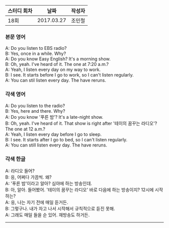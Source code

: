 스터디 회차 | 날짜 | 작성자
--- | --- | ---
18회 | 2017.03.27 | 조민철

### 본문 영어
A: Do you listen to EBS radio?  
B: Yes, once in a while. Why?  
A: Do you know Easy English? It's a morning show.  
B: Oh, yeah. I've heard of it. The one at 7:20 a.m.?  
A: Yeah, I listen every day on my way to work.  
B: I see. It starts before I go to work, so I can't listen regularly.  
A: You can stil listen every day. The have reruns.  

### 각색 영어
A: Do you listen to the radio?  
B: Yes, here and there. Why?  
A: Do you know '푸른 밤'? It's a late-night show.  
B: Oh, yeah. I've heard of it. That show is right after '테이의 꿈꾸는 라디오'? The one at 12 a.m.?  
A: Yeah, I listen every day before I go to sleep.  
B: I see. It starts after I go to bed, so I can't listen regularly.  
A: You can still listen every day. The have reruns.  

### 각색 한글
A: 라디오 들어?  
B: 응, 어쩌다 가끔씩. 왜?  
A: '푸른 밤'이라고 알아? 심야에 하는 방송인데.  
B: 아, 알아. 들어봤어. '테이의 꿈꾸는 라디오' 바로 다음에 하는 방송이지? 12시에 시작하는?  
A: 응, 나는 자기 전에 매일 듣거든.  
B: 그렇구나. 내가 자고 나서 시작해서 규칙적으로 듣진 못해.  
A: 그래도 매일 들을 순 있어. 재방송도 하거든.  

---
